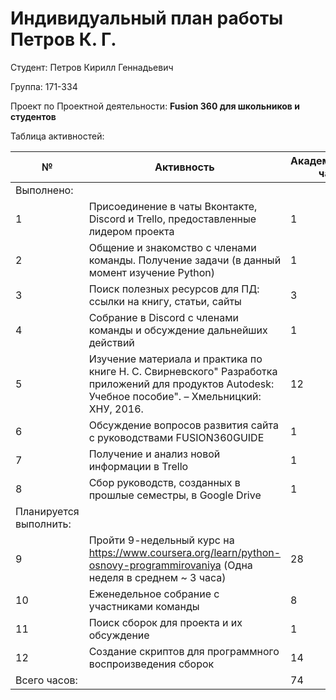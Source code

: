 ﻿# **Индивидуальный план работы       Петров К. Г.**

Студент: Петров Кирилл Геннадьевич

Группа: 171-334

Проект по Проектной деятельности: **Fusion 360 для школьников и студентов**

Таблица активностей:

| № | Активность | Академические часы |
| --- | --- | --- |
| Выполнено: | | |
| 1 | Присоединение в чаты Вконтакте, Discord и Trello, предоставленные лидером проекта | 1 |
| 2 | Общение и знакомство с членами команды. Получение задачи (в данный момент изучение Python) | 1 |
| 3 | Поиск полезных ресурсов для ПД: ссылки на книгу, статьи, сайты| 3 |
| 4 | Собрание в Discord с членами команды и обсуждение дальнейших действий | 1 |
| 5 | Изучение материала и практика по книге Н. С. Свирневского" Разработка приложений для продуктов Autodesk: Учебное пособие". – Хмельницкий: ХНУ, 2016. | 12 |
| 6 | Обсуждение вопросов развития сайта с руководствами FUSION360GUIDE | 1 |
| 7 | Получение и анализ новой информации в Trello | 1 |
| 8 | Сбор руководств, созданных в прошлые семестры, в Google Drive | 1 |
| Планируется выполнить: | | |
| 9 | Пройти 9-недельный курс на https://www.coursera.org/learn/python-osnovy-programmirovaniya (Одна неделя в среднем ~ 3 часа) | 28 |
| 10 | Еженедельное собрание с участниками команды | 8 |
| 11 | Поиск сборок для проекта и их обсуждение | 1 |
| 12 | Создание скриптов для программного воспроизведения сборок  | 14 |
| Всего часов: |  | 74 |
